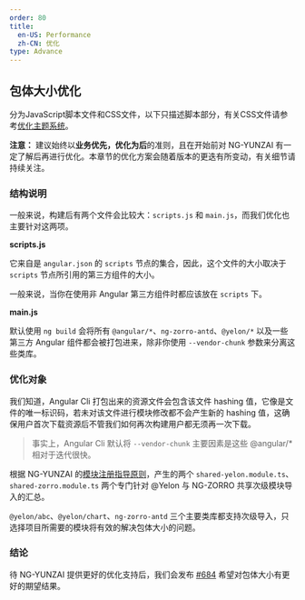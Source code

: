 ```yaml
---
order: 80
title:
  en-US: Performance
  zh-CN: 优化
type: Advance
---
```



## 包体大小优化

分为JavaScript脚本文件和CSS文件，以下只描述脚本部分，有关CSS文件请参考[优化主题系统](/theme/performance)。

**注意：** 建议始终以**业务优先，优化为后**的准则，且在开始前对 NG-YUNZAI 有一定了解后再进行优化。本章节的优化方案会随着版本的更迭有所变动，有关细节请持续关注。

### 结构说明

一般来说，构建后有两个文件会比较大：`scripts.js` 和 `main.js`，而我们优化也主要针对这两项。

**scripts.js**

它来自是 `angular.json` 的 `scripts` 节点的集合，因此，这个文件的大小取决于 `scripts` 节点所引用的第三方组件的大小。

一般来说，当你在使用非 Angular 第三方组件时都应该放在 `scripts` 下。

**main.js**

默认使用 `ng build` 会将所有 `@angular/*`、`ng-zorro-antd`、`@yelon/*` 以及一些第三方 Angular 组件都会被打包进来，除非你使用 `--vendor-chunk` 参数来分离这些类库。

### 优化对象

我们知道，Angular Cli 打包出来的资源文件会包含该文件 hashing 值，它像是文件的唯一标识码，若未对该文件进行模块修改都不会产生新的 hashing 值，这确保用户首次下载资源后不管我们如何再次构建用户都无须再一次下载。

> 事实上，Angular Cli 默认将 `--vendor-chunk` 主要因素是这些 @angular/* 相对于迭代很快。

根据 NG-YUNZAI 的[模块注册指导原则](/docs/module)，产生的两个 `shared-yelon.module.ts`、`shared-zorro.module.ts` 两个专门针对 @Yelon 与 NG-ZORRO 共享次级模块导入的汇总。

`@yelon/abc`、`@yelon/chart`、`ng-zorro-antd` 三个主要类库都支持次级导入，只选择项目所需要的模块将有效的解决包体大小的问题。

### 结论

待 NG-YUNZAI 提供更好的优化支持后，我们会发布 [#684](https://github.com/hbyunzai/ng-yunzai/pull/684) 希望对包体大小有更好的期望结果。
